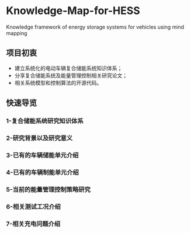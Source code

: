 # Knowledge-Map-for-HESS
Knowledge framework of energy storage systems for vehicles using mind mapping

## 项目初衷

- 建立系统化的电动车辆复合储能系统知识体系；
- 分享复合储能系统及能量管理控制相关研究论文；
- 相关系统模型和控制算法的开源代码。

## 快速导览

### 1-复合储能系统研究知识体系

### 2-研究背景以及研究意义

### 3-已有的车辆储能单元介绍

### 4-已有的车辆制能单元介绍

### 5-当前的能量管理控制策略研究

### 6-相关测试工况介绍

### 7-相关充电问题介绍
